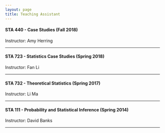 ```yaml
---
layout: page
title: Teaching Assistant
---
```


#### STA 440 - Case Studies (Fall 2018)
Instructor: Amy Herring

-------------------------

#### STA 723 - Statistics Case Studies (Spring 2018)
Instructor: Fan Li

-------------------------

#### STA 732 - Theoretical Statistics (Spring 2017)
Instructor: Li Ma

-------------------------

#### STA 111 - Probability and Statistical Inference (Spring 2014)
Instructor: David Banks

-------------------------
